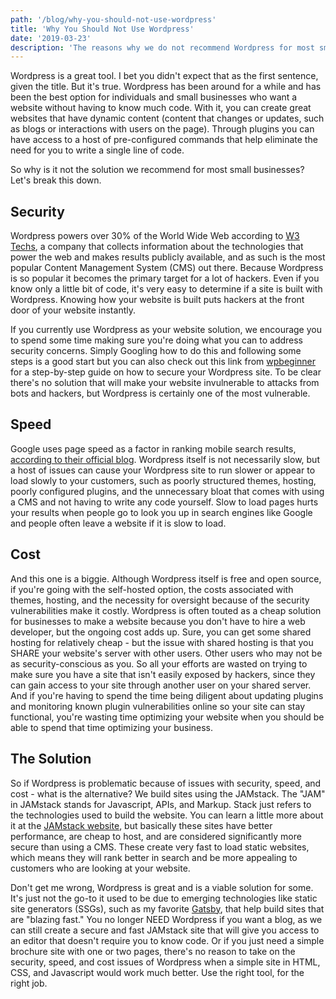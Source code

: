 ```yaml
---
path: '/blog/why-you-should-not-use-wordpress'
title: 'Why You Should Not Use Wordpress'
date: '2019-03-23'
description: 'The reasons why we do not recommend Wordpress for most small businesses. Estimated reading time 4 minutes.'
---
```


Wordpress is a great tool. I bet you didn't expect that as the first sentence, given the title. But it's true. Wordpress has been around for a while and has been the best option for individuals and small businesses who want a website without having to know much code. With it, you can create great websites that have dynamic content (content that changes or updates, such as blogs or interactions with users on the page). Through plugins you can have access to a host of pre-configured commands that help eliminate the need for you to write a single line of code. 

So why is it not the solution we recommend for most small businesses? Let's break this down.

## Security

Wordpress powers over 30% of the World Wide Web according to [W3 Techs](https://w3techs.com/), a company that collects information about the technologies that power the web and makes results publicly available, and as such is the most popular Content Management System (CMS) out there. Because Wordpress is so popular it becomes the primary target for a lot of hackers. Even if you know only a little bit of code, it's very easy to determine if a site is built with Wordpress. Knowing how your website is built puts hackers at the front door of your website instantly. 

If you currently use Wordpress as your website solution, we encourage you to spend some time making sure you're doing what you can to address security concerns. Simply Googling how to do this and following some steps is a good start but you can also check out this link from [wpbeginner](https://www.wpbeginner.com/wordpress-security/) for a step-by-step guide on how to secure your Wordpress site. To be clear there's no solution that will make your website invulnerable to attacks from bots and hackers, but Wordpress is certainly one of the most vulnerable.

## Speed

Google uses page speed as a factor in ranking mobile search results, [according to their official blog](https://webmasters.googleblog.com/2018/01/using-page-speed-in-mobile-search.html). Wordpress itself is not necessarily slow, but a host of issues can cause your Wordpress site to run slower or appear to load slowly to your customers, such as poorly structured themes, hosting, poorly configured plugins, and the unnecessary bloat that comes with using a CMS and not having to write any code yourself. Slow to load pages hurts your results when people go to look you up in search engines like Google and people often leave a website if it is slow to load. 

## Cost

And this one is a biggie. Although Wordpress itself is free and open source, if you're going with the self-hosted option, the costs associated with themes, hosting, and the necessity for oversight because of the security vulnerabilities make it costly. Wordpress is often touted as a cheap solution for businesses to make a website because you don't have to hire a web developer, but the ongoing cost adds up. Sure, you can get some shared hosting for relatively cheap - but the issue with shared hosting is that you SHARE your website's server with other users. Other users who may not be as security-conscious as you. So all your efforts are wasted on trying to make sure you have a site that isn't easily exposed by hackers, since they can gain access to your site through another user on your shared server. And if you're having to spend the time being diligent about updating plugins and monitoring known plugin vulnerabilities online so your site can stay functional, you're wasting time optimizing your website when you should be able to spend that time optimizing your business. 

## The Solution

So if Wordpress is problematic because of issues with security, speed, and cost - what is the alternative? We build sites using the JAMstack. The "JAM" in JAMstack stands for Javascript, APIs, and Markup. Stack just refers to the technologies used to build the website. You can learn a little more about it at the [JAMstack website](https://jamstack.org/), but basically these sites have better performance, are cheap to host, and are considered significantly more secure than using a CMS. These create very fast to load static websites, which means they will rank better in search and be more appealing to customers who are looking at your website. 

Don't get me wrong, Wordpress is great and is a viable solution for some. It's just not the go-to it used to be due to emerging technologies like static site generators (SSGs), such as my favorite [Gatsby](https://www.gatsbyjs.org/), that help build sites that are "blazing fast." You no longer NEED Wordpress if you want a blog, as we can still create a secure and fast JAMstack site that will give you access to an editor that doesn't require you to know code. Or if you just need a simple brochure site with one or two pages, there's no reason to take on the security, speed, and cost issues of Wordpress when a simple site in HTML, CSS, and Javascript would work much better. Use the right tool, for the right job. 